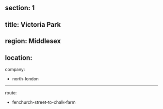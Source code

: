 section: 1
----
title: Victoria Park
----
region: Middlesex
----
location: 
----
company:
- north-london
----
route:
- fenchurch-street-to-chalk-farm
